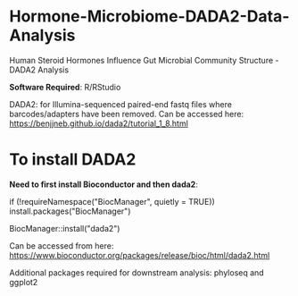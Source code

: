 # Hormone-Microbiome-DADA2-Data-Analysis
Human Steroid Hormones Influence Gut Microbial Community Structure - DADA2 Analysis

**Software Required**:
R/RStudio

DADA2: for Illumina-sequenced paired-end fastq files where barcodes/adapters have been removed.
Can be accessed here: https://benjjneb.github.io/dada2/tutorial_1_8.html

# To install DADA2
**Need to first install Bioconductor and then dada2**:

if (!requireNamespace("BiocManager", quietly = TRUE))
    install.packages("BiocManager")

BiocManager::install("dada2")

Can be accessed from here: https://www.bioconductor.org/packages/release/bioc/html/dada2.html

Additional packages required for downstream analysis: phyloseq and ggplot2
